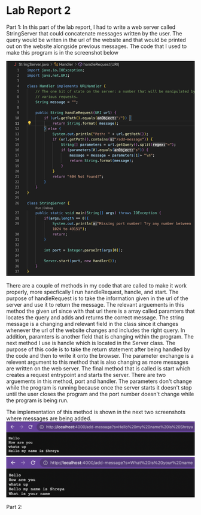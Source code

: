 # Lab Report 2

Part 1:
In this part of the lab report, I had to write a web server called StringServer that could concatenate messages written by the user. The query would be writen in the url of the website and that would be printed out on the website alongside previous messages. The code that I used to make this program is in the screenshot below 

![Image](StringServerCode.png)

There are a couple of methods in my code that are called to make it work properly, more specfically I run handleRequest, handle, and start. The purpose of handleRequest is to take the information given in the url of the server and use it to return the message. The relevant arguements in this method the given url since with that url there is a array called paramters that locates the query and adds and returns the correct message. The string message is a changing and relevant field in the class since it changes whenever the url of the website changes and includes the right query. In addition, paramters is another field that is changing within the program. The next method I use is handle which is located in the Server class. The purpose of this code is to take the return statement after being handled by the code and then to write it onto the browser. The parameter exchange is a relevent argument to this method that is also changing as more messages are written on the web server. The final method that is called is start which creates a request entrypoint and starts the server. There are two arguements in this method, port and handler. The parameters don't change while the program is running because once the server starts it doesn't stop until the user closes the program and the port number doesn't change while the program is being run. 

The implementation of this method is shown in the next two screenshots where messages are being added. 
![Image](Message1.png)
![Image](Message2.png)

Part 2:

